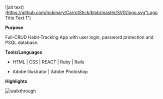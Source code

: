 
![alt text](https://github.com/nobinary/CarrotStick/blob/master/SVG/logo.svg"Logo Title Text 1")

[logo]: https://github.com/nobinary/CarrotStick/blob/master/SVG/logo.svg"logo"

**Purpose**

Full-CRUD Habit-Tracking App with user login, password protection and PSQL database.


**Tools/Languages**

- HTML | CSS | REACT | Ruby | Rails

- Adobe Illustrator | Adobe Photoshop

**Highlights**

![walkthrough]

[walkthrough]: https://github.com/nobinary/Get-Out/blob/master/src/media/ezgif.com-video-to-gif.gif "walkthrough"
